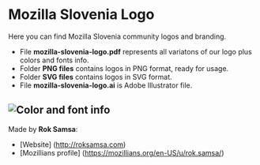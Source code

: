 # Mozilla Slovenia Logo

Here you can find Mozilla Slovenia community logos and branding.
* File **mozilla-slovenia-logo.pdf** represents all variatons of our logo plus colors and fonts info.
* Folder **PNG files** contains logos in PNG format, ready for usage.
* Folder **SVG files** contains logos in SVG format.
* File **mozilla-slovenia-logo.ai** is Adobe Illustrator file.

![Color and font info](https://cloud.githubusercontent.com/assets/11082452/13547378/b6f150ee-e2d0-11e5-908f-cd2f124bd11a.png)
---

Made by **Rok Samsa**:
-  [Website] (http://roksamsa.com)
-  [Mozillians profile] (https://mozillians.org/en-US/u/rok.samsa/)
